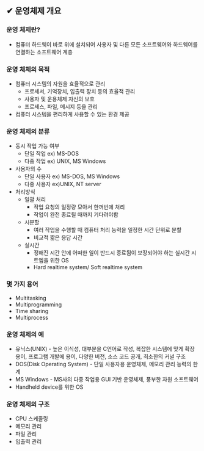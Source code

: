 ## ✔ 운영체제 개요



### 운영 체제란?

- 컴퓨터 하드웨이 바로 위에 설치되어 사용자 및 다른 모든 소프트웨어와 하드웨어를 연결하는 소프트웨어 계층

### 운영 체체의 목적

- 컴퓨터 시스템의 자원을 효율적으로 관리
  - 프로세서, 기억장치, 입출력 장치 등의 효율적 관리
  - 사용자 및 운용체제 자신의 보호
  - 프로세스, 파일, 메시지 등을 관리
- 컴퓨터 시스템을 편리하게 사용할 수 있는 환경 제공

### 운영 체제의 분류

- 동시 작업 가능 여부
  - 단일 작업 ex) MS-DOS
  - 다중 작업 ex) UNIX, MS Windows
- 사용자의 수
  - 단일 사용자 ex) MS-DOS, MS Windows
  - 다중 사용자 ex)UNIX, NT server
- 처리방식
  - 일괄 처리
    - 작업 요청의 일정량 모아서 한꺼번에 처리
    - 작업이 완전 종료될 때까지 기다려야함
  - 시분할
    - 여러 작업을 수행할 때 컴퓨터 처리 능력을 일정한 시간 단위로 분할
    - 비교적 짧은 응답 시간
  - 실시간
    - 정해진 시간 안에 어떠한 일이 반드시 종료됨이 보장되어야 하는 실시간 시트엠을 위한 OS
    - Hard realtime system/ Soft realtime system

### 몇 가지 용어

- Multitasking
- Multiprogramming
- Time sharing
- Multiprocess

### 운영 체제의 예

- 유닉스(UNIX) - 높은 이식성, 대부분을 C언어로 작성, 복잡한 시스템에 맞게 확장 용이, 프로그램 개발에 용이, 다양한 버전, 소스 코드 공개, 최소한의 커널 구조
- DOS(Disk Operating System) - 단일 사용자용 운영체제, 메모리 관리 능력의 한계
- MS Windows - MS사의 다중 작업용 GUI 기반 운영체제, 풍부한 자원 소프트웨어
- Handheld device를 위한 OS

### 운영 체제의 구조

- CPU 스케줄링
- 메모리 관리
- 파일 관리
- 입출력 관리

